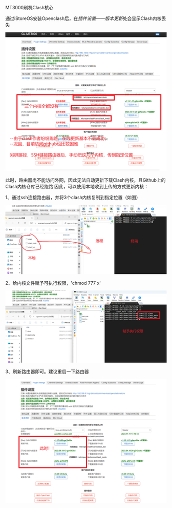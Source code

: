 MT3000刷机Clash核心

通过iStoreOS安装Openclash后，在*插件设置——版本更新*处会显示Clash内核丢失

![images](https://github.com/mrlu997/shell/blob/main/core/images/01.png)


此时，路由器尚不能访问外网，因此无法自动更新下载Clash内核，且Github上的Clash内核仓库已经跑路
因此，可以使用本地收到上传的方式更新内核：

1、通过ssh连接路由器，并将3个clash内核复制到指定位置（如图）

![images](https://github.com/mrlu997/shell/blob/main/core/images/02.png)

2、给内核文件赋予可执行权限，'chmod 777 x'

![images](https://github.com/mrlu997/shell/blob/main/core/images/03.png)

3、刷新路由器即可。建议重启一下路由器

![images](https://github.com/mrlu997/shell/blob/main/core/images/04.png)
